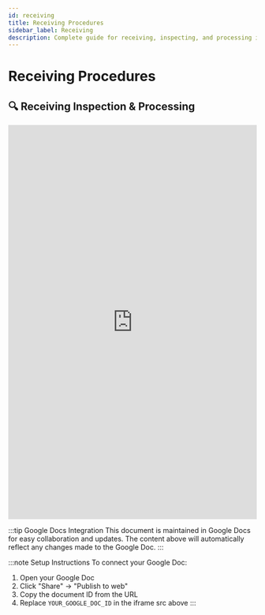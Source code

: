 ```yaml
---
id: receiving
title: Receiving Procedures
sidebar_label: Receiving
description: Complete guide for receiving, inspecting, and processing incoming equipment and materials
---
```




# Receiving Procedures

## 🔍 **Receiving Inspection & Processing**

<iframe 
  src="https://docs.google.com/document/d/e/2PACX-1vRd6RFsKaOKU3A3n7QUJq8boyeDVKgPn0h2QNcVYJmci7lLuM6BWxIrImi-sOp_hd443HgD4LNB4uRf/pub?embedded=true"
  width="100%" 
  height="800px" 
  frameBorder="0"
  style={{border: "none"}}>
</iframe>

:::tip Google Docs Integration
This document is maintained in Google Docs for easy collaboration and updates. The content above will automatically reflect any changes made to the Google Doc.
:::

:::note Setup Instructions
To connect your Google Doc:
1. Open your Google Doc
2. Click "Share" → "Publish to web"
3. Copy the document ID from the URL
4. Replace `YOUR_GOOGLE_DOC_ID` in the iframe src above
:::